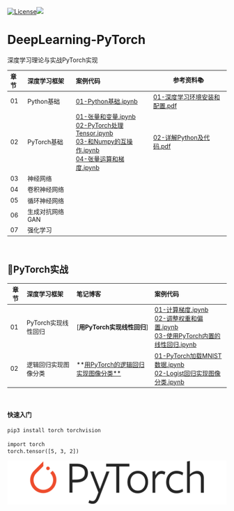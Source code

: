 [![License](https://img.shields.io/badge/license-MIT-blue.svg)](LICENSE)<a href="https://www.jianshu.com/u/4dc749fdfbb7"><img src="https://img.shields.io/badge/%E7%AE%80%E4%B9%A6-@geekAppke-b561fe.svg?style=flat&colorA=ed6f59"></a>

# DeepLearning-PyTorch
深度学习理论与实战PyTorch实现

| 章节 | 深度学习框架   | 案例代码 | 参考资料📚 |
| :--- | :--------------  | :----------------------------------------------------------- |---|
| 01   | Python基础            | [01-Python基础.ipynb](ch01-Python基础/01-Python基础.ipynb) | [01-深度学习环境安装和配置.pdf](ch08-参考资料/01-深度学习环境安装和配置.pdf) |
| 02   | PyTorch基础             | [01-张量和变量.ipynb](ch02-PyTorch基础/01-张量和变量.ipynb)<br>[02-PyTorch处理Tensor.ipynb](ch02-PyTorch基础/02-PyTorch处理Tensor.ipynb)<br/>[03-和Numpy的互操作.ipynb](ch02-PyTorch基础/03-和Numpy的互操作.ipynb)<br/>[04-张量运算和梯度.ipynb](ch02-PyTorch基础/04-张量运算和梯度.ipynb) |[02-详解Python及代码.pdf](ch08-参考资料/02-详解Python及代码.pdf)<br/>|
| 03   | 神经网络 |       ||
| 04   | 卷积神经网络        | ||
| 05   | 循环神经网络        | ||
| 06   | 生成对抗网络GAN    | ||
| 07   | 强化学习        |     ||

<br>

## 🎉PyTorch实战

| 章节 | 深度学习框架         | 笔记博客                                | 案例代码                                                     |
| ---- | :------------------- | :-------------------------------------- | :----------------------------------------------------------- |
| 01   | PyTorch实现线性回归  | [**用PyTorch实现线性回归**]             | [01-计算梯度.ipynb](ex01-实现线性回归/01-计算梯度.ipynb)<br>[02-调整权重和偏置.ipynb](ex01-实现线性回归/02-调整权重和偏置.ipynb)<br/>[03-使用PyTorch内置的线性回归.ipynb](ex01-实现线性回归/03-使用PyTorch内置的线性回归.ipynb)<br/> |
| 02   | 逻辑回归实现图像分类 | **[用PyTorch的逻辑回归实现图像分类**]() | [01-PyTorch加载MNIST数据.ipynb](ex02-Logistic回归实现图像分类/01-PyTorch加载MNIST数据.ipynb)<br/>[02-Logist回归实现图像分类.ipynb](ex02-Logistic回归实现图像分类/02-Logist回归实现图像分类.ipynb)<br/> |

<br>

#### 快速入门

```
pip3 install torch torchvision

import torch
torch.tensor([5, 3, 2])
```



![](images/pytorch-logo.png)